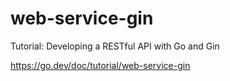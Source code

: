 # web-service-gin
Tutorial: Developing a RESTful API with Go and Gin

https://go.dev/doc/tutorial/web-service-gin

